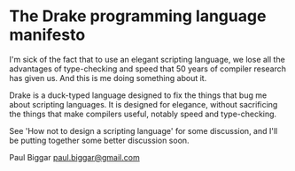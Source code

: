 # The Drake programming language manifesto

I'm sick of the fact that to use an elegant scripting language, we lose all the
advantages of type-checking and speed that 50 years of compiler research has
given us. And this is me doing something about it.

Drake is a duck-typed language designed to fix the things that bug me about
scripting languages. It is designed for elegance, without sacrificing the
things that make compilers useful, notably speed and type-checking.


See 'How not to design a scripting language' for some discussion, and I'll be
putting together some better discussion soon.

Paul Biggar
paul.biggar@gmail.com
